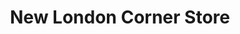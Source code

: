 ---
title: "New London Corner Store"
url: /new-london/new-london-corner-store/
shop: convenience
---